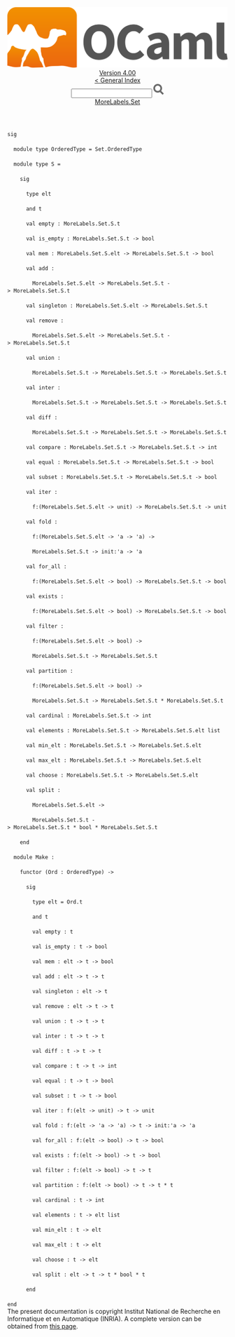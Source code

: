 <!-- ((! set title API !)) ((! set documentation !)) ((! set api !)) ((! set nobreadcrumb !)) -->
<div class="api"><header><nav class="toc brand"><a class="brand" href="https://ocaml.org/"><img src="colour-logo-gray.svg" class="svg" alt="OCaml"></a></nav><nav class="toc"><div class="toc_version"><a href="/docs" id="version-select">Version 4.00</a></div><a href="index.html">&lt; General Index</a><div class="api_search"><input type="text" name="apisearch" id="api_search" oninput="mySearch(false);" onkeypress="this.oninput();" onclick="this.oninput();" onpaste="this.oninput();">
<img src="search_icon.svg" alt="Search" class="svg" onclick="mySearch(false)"></div>
<div id="search_results"></div><div class="toc_title"><a href="MoreLabels.Set.html">MoreLabels.Set</a></div><ul></ul></nav></header>
<code class="code"><span class="keyword">sig</span><br>
&nbsp;&nbsp;<span class="keyword">module</span>&nbsp;<span class="keyword">type</span>&nbsp;<span class="constructor">OrderedType</span>&nbsp;=&nbsp;<span class="constructor">Set</span>.<span class="constructor">OrderedType</span><br>
&nbsp;&nbsp;<span class="keyword">module</span>&nbsp;<span class="keyword">type</span>&nbsp;<span class="constructor">S</span>&nbsp;=<br>
&nbsp;&nbsp;&nbsp;&nbsp;<span class="keyword">sig</span><br>
&nbsp;&nbsp;&nbsp;&nbsp;&nbsp;&nbsp;<span class="keyword">type</span>&nbsp;elt<br>
&nbsp;&nbsp;&nbsp;&nbsp;&nbsp;&nbsp;<span class="keyword">and</span>&nbsp;t<br>
&nbsp;&nbsp;&nbsp;&nbsp;&nbsp;&nbsp;<span class="keyword">val</span>&nbsp;empty&nbsp;:&nbsp;<span class="constructor">MoreLabels</span>.<span class="constructor">Set</span>.<span class="constructor">S</span>.t<br>
&nbsp;&nbsp;&nbsp;&nbsp;&nbsp;&nbsp;<span class="keyword">val</span>&nbsp;is_empty&nbsp;:&nbsp;<span class="constructor">MoreLabels</span>.<span class="constructor">Set</span>.<span class="constructor">S</span>.t&nbsp;<span class="keywordsign">-&gt;</span>&nbsp;bool<br>
&nbsp;&nbsp;&nbsp;&nbsp;&nbsp;&nbsp;<span class="keyword">val</span>&nbsp;mem&nbsp;:&nbsp;<span class="constructor">MoreLabels</span>.<span class="constructor">Set</span>.<span class="constructor">S</span>.elt&nbsp;<span class="keywordsign">-&gt;</span>&nbsp;<span class="constructor">MoreLabels</span>.<span class="constructor">Set</span>.<span class="constructor">S</span>.t&nbsp;<span class="keywordsign">-&gt;</span>&nbsp;bool<br>
&nbsp;&nbsp;&nbsp;&nbsp;&nbsp;&nbsp;<span class="keyword">val</span>&nbsp;add&nbsp;:<br>
&nbsp;&nbsp;&nbsp;&nbsp;&nbsp;&nbsp;&nbsp;&nbsp;<span class="constructor">MoreLabels</span>.<span class="constructor">Set</span>.<span class="constructor">S</span>.elt&nbsp;<span class="keywordsign">-&gt;</span>&nbsp;<span class="constructor">MoreLabels</span>.<span class="constructor">Set</span>.<span class="constructor">S</span>.t&nbsp;<span class="keywordsign">-&gt;</span>&nbsp;<span class="constructor">MoreLabels</span>.<span class="constructor">Set</span>.<span class="constructor">S</span>.t<br>
&nbsp;&nbsp;&nbsp;&nbsp;&nbsp;&nbsp;<span class="keyword">val</span>&nbsp;singleton&nbsp;:&nbsp;<span class="constructor">MoreLabels</span>.<span class="constructor">Set</span>.<span class="constructor">S</span>.elt&nbsp;<span class="keywordsign">-&gt;</span>&nbsp;<span class="constructor">MoreLabels</span>.<span class="constructor">Set</span>.<span class="constructor">S</span>.t<br>
&nbsp;&nbsp;&nbsp;&nbsp;&nbsp;&nbsp;<span class="keyword">val</span>&nbsp;remove&nbsp;:<br>
&nbsp;&nbsp;&nbsp;&nbsp;&nbsp;&nbsp;&nbsp;&nbsp;<span class="constructor">MoreLabels</span>.<span class="constructor">Set</span>.<span class="constructor">S</span>.elt&nbsp;<span class="keywordsign">-&gt;</span>&nbsp;<span class="constructor">MoreLabels</span>.<span class="constructor">Set</span>.<span class="constructor">S</span>.t&nbsp;<span class="keywordsign">-&gt;</span>&nbsp;<span class="constructor">MoreLabels</span>.<span class="constructor">Set</span>.<span class="constructor">S</span>.t<br>
&nbsp;&nbsp;&nbsp;&nbsp;&nbsp;&nbsp;<span class="keyword">val</span>&nbsp;union&nbsp;:<br>
&nbsp;&nbsp;&nbsp;&nbsp;&nbsp;&nbsp;&nbsp;&nbsp;<span class="constructor">MoreLabels</span>.<span class="constructor">Set</span>.<span class="constructor">S</span>.t&nbsp;<span class="keywordsign">-&gt;</span>&nbsp;<span class="constructor">MoreLabels</span>.<span class="constructor">Set</span>.<span class="constructor">S</span>.t&nbsp;<span class="keywordsign">-&gt;</span>&nbsp;<span class="constructor">MoreLabels</span>.<span class="constructor">Set</span>.<span class="constructor">S</span>.t<br>
&nbsp;&nbsp;&nbsp;&nbsp;&nbsp;&nbsp;<span class="keyword">val</span>&nbsp;inter&nbsp;:<br>
&nbsp;&nbsp;&nbsp;&nbsp;&nbsp;&nbsp;&nbsp;&nbsp;<span class="constructor">MoreLabels</span>.<span class="constructor">Set</span>.<span class="constructor">S</span>.t&nbsp;<span class="keywordsign">-&gt;</span>&nbsp;<span class="constructor">MoreLabels</span>.<span class="constructor">Set</span>.<span class="constructor">S</span>.t&nbsp;<span class="keywordsign">-&gt;</span>&nbsp;<span class="constructor">MoreLabels</span>.<span class="constructor">Set</span>.<span class="constructor">S</span>.t<br>
&nbsp;&nbsp;&nbsp;&nbsp;&nbsp;&nbsp;<span class="keyword">val</span>&nbsp;diff&nbsp;:<br>
&nbsp;&nbsp;&nbsp;&nbsp;&nbsp;&nbsp;&nbsp;&nbsp;<span class="constructor">MoreLabels</span>.<span class="constructor">Set</span>.<span class="constructor">S</span>.t&nbsp;<span class="keywordsign">-&gt;</span>&nbsp;<span class="constructor">MoreLabels</span>.<span class="constructor">Set</span>.<span class="constructor">S</span>.t&nbsp;<span class="keywordsign">-&gt;</span>&nbsp;<span class="constructor">MoreLabels</span>.<span class="constructor">Set</span>.<span class="constructor">S</span>.t<br>
&nbsp;&nbsp;&nbsp;&nbsp;&nbsp;&nbsp;<span class="keyword">val</span>&nbsp;compare&nbsp;:&nbsp;<span class="constructor">MoreLabels</span>.<span class="constructor">Set</span>.<span class="constructor">S</span>.t&nbsp;<span class="keywordsign">-&gt;</span>&nbsp;<span class="constructor">MoreLabels</span>.<span class="constructor">Set</span>.<span class="constructor">S</span>.t&nbsp;<span class="keywordsign">-&gt;</span>&nbsp;int<br>
&nbsp;&nbsp;&nbsp;&nbsp;&nbsp;&nbsp;<span class="keyword">val</span>&nbsp;equal&nbsp;:&nbsp;<span class="constructor">MoreLabels</span>.<span class="constructor">Set</span>.<span class="constructor">S</span>.t&nbsp;<span class="keywordsign">-&gt;</span>&nbsp;<span class="constructor">MoreLabels</span>.<span class="constructor">Set</span>.<span class="constructor">S</span>.t&nbsp;<span class="keywordsign">-&gt;</span>&nbsp;bool<br>
&nbsp;&nbsp;&nbsp;&nbsp;&nbsp;&nbsp;<span class="keyword">val</span>&nbsp;subset&nbsp;:&nbsp;<span class="constructor">MoreLabels</span>.<span class="constructor">Set</span>.<span class="constructor">S</span>.t&nbsp;<span class="keywordsign">-&gt;</span>&nbsp;<span class="constructor">MoreLabels</span>.<span class="constructor">Set</span>.<span class="constructor">S</span>.t&nbsp;<span class="keywordsign">-&gt;</span>&nbsp;bool<br>
&nbsp;&nbsp;&nbsp;&nbsp;&nbsp;&nbsp;<span class="keyword">val</span>&nbsp;iter&nbsp;:<br>
&nbsp;&nbsp;&nbsp;&nbsp;&nbsp;&nbsp;&nbsp;&nbsp;f:(<span class="constructor">MoreLabels</span>.<span class="constructor">Set</span>.<span class="constructor">S</span>.elt&nbsp;<span class="keywordsign">-&gt;</span>&nbsp;unit)&nbsp;<span class="keywordsign">-&gt;</span>&nbsp;<span class="constructor">MoreLabels</span>.<span class="constructor">Set</span>.<span class="constructor">S</span>.t&nbsp;<span class="keywordsign">-&gt;</span>&nbsp;unit<br>
&nbsp;&nbsp;&nbsp;&nbsp;&nbsp;&nbsp;<span class="keyword">val</span>&nbsp;fold&nbsp;:<br>
&nbsp;&nbsp;&nbsp;&nbsp;&nbsp;&nbsp;&nbsp;&nbsp;f:(<span class="constructor">MoreLabels</span>.<span class="constructor">Set</span>.<span class="constructor">S</span>.elt&nbsp;<span class="keywordsign">-&gt;</span>&nbsp;<span class="keywordsign">'</span>a&nbsp;<span class="keywordsign">-&gt;</span>&nbsp;<span class="keywordsign">'</span>a)&nbsp;<span class="keywordsign">-&gt;</span><br>
&nbsp;&nbsp;&nbsp;&nbsp;&nbsp;&nbsp;&nbsp;&nbsp;<span class="constructor">MoreLabels</span>.<span class="constructor">Set</span>.<span class="constructor">S</span>.t&nbsp;<span class="keywordsign">-&gt;</span>&nbsp;init:<span class="keywordsign">'</span>a&nbsp;<span class="keywordsign">-&gt;</span>&nbsp;<span class="keywordsign">'</span>a<br>
&nbsp;&nbsp;&nbsp;&nbsp;&nbsp;&nbsp;<span class="keyword">val</span>&nbsp;for_all&nbsp;:<br>
&nbsp;&nbsp;&nbsp;&nbsp;&nbsp;&nbsp;&nbsp;&nbsp;f:(<span class="constructor">MoreLabels</span>.<span class="constructor">Set</span>.<span class="constructor">S</span>.elt&nbsp;<span class="keywordsign">-&gt;</span>&nbsp;bool)&nbsp;<span class="keywordsign">-&gt;</span>&nbsp;<span class="constructor">MoreLabels</span>.<span class="constructor">Set</span>.<span class="constructor">S</span>.t&nbsp;<span class="keywordsign">-&gt;</span>&nbsp;bool<br>
&nbsp;&nbsp;&nbsp;&nbsp;&nbsp;&nbsp;<span class="keyword">val</span>&nbsp;exists&nbsp;:<br>
&nbsp;&nbsp;&nbsp;&nbsp;&nbsp;&nbsp;&nbsp;&nbsp;f:(<span class="constructor">MoreLabels</span>.<span class="constructor">Set</span>.<span class="constructor">S</span>.elt&nbsp;<span class="keywordsign">-&gt;</span>&nbsp;bool)&nbsp;<span class="keywordsign">-&gt;</span>&nbsp;<span class="constructor">MoreLabels</span>.<span class="constructor">Set</span>.<span class="constructor">S</span>.t&nbsp;<span class="keywordsign">-&gt;</span>&nbsp;bool<br>
&nbsp;&nbsp;&nbsp;&nbsp;&nbsp;&nbsp;<span class="keyword">val</span>&nbsp;filter&nbsp;:<br>
&nbsp;&nbsp;&nbsp;&nbsp;&nbsp;&nbsp;&nbsp;&nbsp;f:(<span class="constructor">MoreLabels</span>.<span class="constructor">Set</span>.<span class="constructor">S</span>.elt&nbsp;<span class="keywordsign">-&gt;</span>&nbsp;bool)&nbsp;<span class="keywordsign">-&gt;</span><br>
&nbsp;&nbsp;&nbsp;&nbsp;&nbsp;&nbsp;&nbsp;&nbsp;<span class="constructor">MoreLabels</span>.<span class="constructor">Set</span>.<span class="constructor">S</span>.t&nbsp;<span class="keywordsign">-&gt;</span>&nbsp;<span class="constructor">MoreLabels</span>.<span class="constructor">Set</span>.<span class="constructor">S</span>.t<br>
&nbsp;&nbsp;&nbsp;&nbsp;&nbsp;&nbsp;<span class="keyword">val</span>&nbsp;partition&nbsp;:<br>
&nbsp;&nbsp;&nbsp;&nbsp;&nbsp;&nbsp;&nbsp;&nbsp;f:(<span class="constructor">MoreLabels</span>.<span class="constructor">Set</span>.<span class="constructor">S</span>.elt&nbsp;<span class="keywordsign">-&gt;</span>&nbsp;bool)&nbsp;<span class="keywordsign">-&gt;</span><br>
&nbsp;&nbsp;&nbsp;&nbsp;&nbsp;&nbsp;&nbsp;&nbsp;<span class="constructor">MoreLabels</span>.<span class="constructor">Set</span>.<span class="constructor">S</span>.t&nbsp;<span class="keywordsign">-&gt;</span>&nbsp;<span class="constructor">MoreLabels</span>.<span class="constructor">Set</span>.<span class="constructor">S</span>.t&nbsp;*&nbsp;<span class="constructor">MoreLabels</span>.<span class="constructor">Set</span>.<span class="constructor">S</span>.t<br>
&nbsp;&nbsp;&nbsp;&nbsp;&nbsp;&nbsp;<span class="keyword">val</span>&nbsp;cardinal&nbsp;:&nbsp;<span class="constructor">MoreLabels</span>.<span class="constructor">Set</span>.<span class="constructor">S</span>.t&nbsp;<span class="keywordsign">-&gt;</span>&nbsp;int<br>
&nbsp;&nbsp;&nbsp;&nbsp;&nbsp;&nbsp;<span class="keyword">val</span>&nbsp;elements&nbsp;:&nbsp;<span class="constructor">MoreLabels</span>.<span class="constructor">Set</span>.<span class="constructor">S</span>.t&nbsp;<span class="keywordsign">-&gt;</span>&nbsp;<span class="constructor">MoreLabels</span>.<span class="constructor">Set</span>.<span class="constructor">S</span>.elt&nbsp;list<br>
&nbsp;&nbsp;&nbsp;&nbsp;&nbsp;&nbsp;<span class="keyword">val</span>&nbsp;min_elt&nbsp;:&nbsp;<span class="constructor">MoreLabels</span>.<span class="constructor">Set</span>.<span class="constructor">S</span>.t&nbsp;<span class="keywordsign">-&gt;</span>&nbsp;<span class="constructor">MoreLabels</span>.<span class="constructor">Set</span>.<span class="constructor">S</span>.elt<br>
&nbsp;&nbsp;&nbsp;&nbsp;&nbsp;&nbsp;<span class="keyword">val</span>&nbsp;max_elt&nbsp;:&nbsp;<span class="constructor">MoreLabels</span>.<span class="constructor">Set</span>.<span class="constructor">S</span>.t&nbsp;<span class="keywordsign">-&gt;</span>&nbsp;<span class="constructor">MoreLabels</span>.<span class="constructor">Set</span>.<span class="constructor">S</span>.elt<br>
&nbsp;&nbsp;&nbsp;&nbsp;&nbsp;&nbsp;<span class="keyword">val</span>&nbsp;choose&nbsp;:&nbsp;<span class="constructor">MoreLabels</span>.<span class="constructor">Set</span>.<span class="constructor">S</span>.t&nbsp;<span class="keywordsign">-&gt;</span>&nbsp;<span class="constructor">MoreLabels</span>.<span class="constructor">Set</span>.<span class="constructor">S</span>.elt<br>
&nbsp;&nbsp;&nbsp;&nbsp;&nbsp;&nbsp;<span class="keyword">val</span>&nbsp;split&nbsp;:<br>
&nbsp;&nbsp;&nbsp;&nbsp;&nbsp;&nbsp;&nbsp;&nbsp;<span class="constructor">MoreLabels</span>.<span class="constructor">Set</span>.<span class="constructor">S</span>.elt&nbsp;<span class="keywordsign">-&gt;</span><br>
&nbsp;&nbsp;&nbsp;&nbsp;&nbsp;&nbsp;&nbsp;&nbsp;<span class="constructor">MoreLabels</span>.<span class="constructor">Set</span>.<span class="constructor">S</span>.t&nbsp;<span class="keywordsign">-&gt;</span>&nbsp;<span class="constructor">MoreLabels</span>.<span class="constructor">Set</span>.<span class="constructor">S</span>.t&nbsp;*&nbsp;bool&nbsp;*&nbsp;<span class="constructor">MoreLabels</span>.<span class="constructor">Set</span>.<span class="constructor">S</span>.t<br>
&nbsp;&nbsp;&nbsp;&nbsp;<span class="keyword">end</span><br>
&nbsp;&nbsp;<span class="keyword">module</span>&nbsp;<span class="constructor">Make</span>&nbsp;:<br>
&nbsp;&nbsp;&nbsp;&nbsp;<span class="keyword">functor</span>&nbsp;(<span class="constructor">Ord</span>&nbsp;:&nbsp;<span class="constructor">OrderedType</span>)&nbsp;<span class="keywordsign">-&gt;</span><br>
&nbsp;&nbsp;&nbsp;&nbsp;&nbsp;&nbsp;<span class="keyword">sig</span><br>
&nbsp;&nbsp;&nbsp;&nbsp;&nbsp;&nbsp;&nbsp;&nbsp;<span class="keyword">type</span>&nbsp;elt&nbsp;=&nbsp;<span class="constructor">Ord</span>.t<br>
&nbsp;&nbsp;&nbsp;&nbsp;&nbsp;&nbsp;&nbsp;&nbsp;<span class="keyword">and</span>&nbsp;t<br>
&nbsp;&nbsp;&nbsp;&nbsp;&nbsp;&nbsp;&nbsp;&nbsp;<span class="keyword">val</span>&nbsp;empty&nbsp;:&nbsp;t<br>
&nbsp;&nbsp;&nbsp;&nbsp;&nbsp;&nbsp;&nbsp;&nbsp;<span class="keyword">val</span>&nbsp;is_empty&nbsp;:&nbsp;t&nbsp;<span class="keywordsign">-&gt;</span>&nbsp;bool<br>
&nbsp;&nbsp;&nbsp;&nbsp;&nbsp;&nbsp;&nbsp;&nbsp;<span class="keyword">val</span>&nbsp;mem&nbsp;:&nbsp;elt&nbsp;<span class="keywordsign">-&gt;</span>&nbsp;t&nbsp;<span class="keywordsign">-&gt;</span>&nbsp;bool<br>
&nbsp;&nbsp;&nbsp;&nbsp;&nbsp;&nbsp;&nbsp;&nbsp;<span class="keyword">val</span>&nbsp;add&nbsp;:&nbsp;elt&nbsp;<span class="keywordsign">-&gt;</span>&nbsp;t&nbsp;<span class="keywordsign">-&gt;</span>&nbsp;t<br>
&nbsp;&nbsp;&nbsp;&nbsp;&nbsp;&nbsp;&nbsp;&nbsp;<span class="keyword">val</span>&nbsp;singleton&nbsp;:&nbsp;elt&nbsp;<span class="keywordsign">-&gt;</span>&nbsp;t<br>
&nbsp;&nbsp;&nbsp;&nbsp;&nbsp;&nbsp;&nbsp;&nbsp;<span class="keyword">val</span>&nbsp;remove&nbsp;:&nbsp;elt&nbsp;<span class="keywordsign">-&gt;</span>&nbsp;t&nbsp;<span class="keywordsign">-&gt;</span>&nbsp;t<br>
&nbsp;&nbsp;&nbsp;&nbsp;&nbsp;&nbsp;&nbsp;&nbsp;<span class="keyword">val</span>&nbsp;union&nbsp;:&nbsp;t&nbsp;<span class="keywordsign">-&gt;</span>&nbsp;t&nbsp;<span class="keywordsign">-&gt;</span>&nbsp;t<br>
&nbsp;&nbsp;&nbsp;&nbsp;&nbsp;&nbsp;&nbsp;&nbsp;<span class="keyword">val</span>&nbsp;inter&nbsp;:&nbsp;t&nbsp;<span class="keywordsign">-&gt;</span>&nbsp;t&nbsp;<span class="keywordsign">-&gt;</span>&nbsp;t<br>
&nbsp;&nbsp;&nbsp;&nbsp;&nbsp;&nbsp;&nbsp;&nbsp;<span class="keyword">val</span>&nbsp;diff&nbsp;:&nbsp;t&nbsp;<span class="keywordsign">-&gt;</span>&nbsp;t&nbsp;<span class="keywordsign">-&gt;</span>&nbsp;t<br>
&nbsp;&nbsp;&nbsp;&nbsp;&nbsp;&nbsp;&nbsp;&nbsp;<span class="keyword">val</span>&nbsp;compare&nbsp;:&nbsp;t&nbsp;<span class="keywordsign">-&gt;</span>&nbsp;t&nbsp;<span class="keywordsign">-&gt;</span>&nbsp;int<br>
&nbsp;&nbsp;&nbsp;&nbsp;&nbsp;&nbsp;&nbsp;&nbsp;<span class="keyword">val</span>&nbsp;equal&nbsp;:&nbsp;t&nbsp;<span class="keywordsign">-&gt;</span>&nbsp;t&nbsp;<span class="keywordsign">-&gt;</span>&nbsp;bool<br>
&nbsp;&nbsp;&nbsp;&nbsp;&nbsp;&nbsp;&nbsp;&nbsp;<span class="keyword">val</span>&nbsp;subset&nbsp;:&nbsp;t&nbsp;<span class="keywordsign">-&gt;</span>&nbsp;t&nbsp;<span class="keywordsign">-&gt;</span>&nbsp;bool<br>
&nbsp;&nbsp;&nbsp;&nbsp;&nbsp;&nbsp;&nbsp;&nbsp;<span class="keyword">val</span>&nbsp;iter&nbsp;:&nbsp;f:(elt&nbsp;<span class="keywordsign">-&gt;</span>&nbsp;unit)&nbsp;<span class="keywordsign">-&gt;</span>&nbsp;t&nbsp;<span class="keywordsign">-&gt;</span>&nbsp;unit<br>
&nbsp;&nbsp;&nbsp;&nbsp;&nbsp;&nbsp;&nbsp;&nbsp;<span class="keyword">val</span>&nbsp;fold&nbsp;:&nbsp;f:(elt&nbsp;<span class="keywordsign">-&gt;</span>&nbsp;<span class="keywordsign">'</span>a&nbsp;<span class="keywordsign">-&gt;</span>&nbsp;<span class="keywordsign">'</span>a)&nbsp;<span class="keywordsign">-&gt;</span>&nbsp;t&nbsp;<span class="keywordsign">-&gt;</span>&nbsp;init:<span class="keywordsign">'</span>a&nbsp;<span class="keywordsign">-&gt;</span>&nbsp;<span class="keywordsign">'</span>a<br>
&nbsp;&nbsp;&nbsp;&nbsp;&nbsp;&nbsp;&nbsp;&nbsp;<span class="keyword">val</span>&nbsp;for_all&nbsp;:&nbsp;f:(elt&nbsp;<span class="keywordsign">-&gt;</span>&nbsp;bool)&nbsp;<span class="keywordsign">-&gt;</span>&nbsp;t&nbsp;<span class="keywordsign">-&gt;</span>&nbsp;bool<br>
&nbsp;&nbsp;&nbsp;&nbsp;&nbsp;&nbsp;&nbsp;&nbsp;<span class="keyword">val</span>&nbsp;exists&nbsp;:&nbsp;f:(elt&nbsp;<span class="keywordsign">-&gt;</span>&nbsp;bool)&nbsp;<span class="keywordsign">-&gt;</span>&nbsp;t&nbsp;<span class="keywordsign">-&gt;</span>&nbsp;bool<br>
&nbsp;&nbsp;&nbsp;&nbsp;&nbsp;&nbsp;&nbsp;&nbsp;<span class="keyword">val</span>&nbsp;filter&nbsp;:&nbsp;f:(elt&nbsp;<span class="keywordsign">-&gt;</span>&nbsp;bool)&nbsp;<span class="keywordsign">-&gt;</span>&nbsp;t&nbsp;<span class="keywordsign">-&gt;</span>&nbsp;t<br>
&nbsp;&nbsp;&nbsp;&nbsp;&nbsp;&nbsp;&nbsp;&nbsp;<span class="keyword">val</span>&nbsp;partition&nbsp;:&nbsp;f:(elt&nbsp;<span class="keywordsign">-&gt;</span>&nbsp;bool)&nbsp;<span class="keywordsign">-&gt;</span>&nbsp;t&nbsp;<span class="keywordsign">-&gt;</span>&nbsp;t&nbsp;*&nbsp;t<br>
&nbsp;&nbsp;&nbsp;&nbsp;&nbsp;&nbsp;&nbsp;&nbsp;<span class="keyword">val</span>&nbsp;cardinal&nbsp;:&nbsp;t&nbsp;<span class="keywordsign">-&gt;</span>&nbsp;int<br>
&nbsp;&nbsp;&nbsp;&nbsp;&nbsp;&nbsp;&nbsp;&nbsp;<span class="keyword">val</span>&nbsp;elements&nbsp;:&nbsp;t&nbsp;<span class="keywordsign">-&gt;</span>&nbsp;elt&nbsp;list<br>
&nbsp;&nbsp;&nbsp;&nbsp;&nbsp;&nbsp;&nbsp;&nbsp;<span class="keyword">val</span>&nbsp;min_elt&nbsp;:&nbsp;t&nbsp;<span class="keywordsign">-&gt;</span>&nbsp;elt<br>
&nbsp;&nbsp;&nbsp;&nbsp;&nbsp;&nbsp;&nbsp;&nbsp;<span class="keyword">val</span>&nbsp;max_elt&nbsp;:&nbsp;t&nbsp;<span class="keywordsign">-&gt;</span>&nbsp;elt<br>
&nbsp;&nbsp;&nbsp;&nbsp;&nbsp;&nbsp;&nbsp;&nbsp;<span class="keyword">val</span>&nbsp;choose&nbsp;:&nbsp;t&nbsp;<span class="keywordsign">-&gt;</span>&nbsp;elt<br>
&nbsp;&nbsp;&nbsp;&nbsp;&nbsp;&nbsp;&nbsp;&nbsp;<span class="keyword">val</span>&nbsp;split&nbsp;:&nbsp;elt&nbsp;<span class="keywordsign">-&gt;</span>&nbsp;t&nbsp;<span class="keywordsign">-&gt;</span>&nbsp;t&nbsp;*&nbsp;bool&nbsp;*&nbsp;t<br>
&nbsp;&nbsp;&nbsp;&nbsp;&nbsp;&nbsp;<span class="keyword">end</span><br>
<span class="keyword">end</span></code><div class="copyright">The present documentation is copyright Institut National de Recherche en Informatique et en Automatique (INRIA). A complete version can be obtained from <a href="http://caml.inria.fr/pub/docs/manual-ocaml/">this page</a>.</div></div>